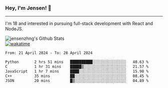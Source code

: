### Hey, I'm Jensen! 👋

---

I'm 18 and interested in pursuing full-stack development with React and NodeJS.

![jensenzhng's Github Stats](https://github-readme-stats.vercel.app/api?username=jensenzhng&theme=dark&show_icons=true&count_private=true)
<br />
[![wakatime](https://wakatime.com/badge/user/cbfc263d-3611-4e36-8278-8fad45fe3f62.svg)](https://wakatime.com/@cbfc263d-3611-4e36-8278-8fad45fe3f62)

<!--START_SECTION:waka-->

```txt
From: 21 April 2024 - To: 28 April 2024

Python       2 hrs 51 mins   ██████████░░░░░░░░░░░░░░░   40.63 %
C            1 hr 31 mins    █████▒░░░░░░░░░░░░░░░░░░░   21.57 %
JavaScript   1 hr 7 mins     ████░░░░░░░░░░░░░░░░░░░░░   15.90 %
C++          35 mins         ██░░░░░░░░░░░░░░░░░░░░░░░   08.45 %
JSON         20 mins         █▒░░░░░░░░░░░░░░░░░░░░░░░   04.89 %
```

<!--END_SECTION:waka-->
